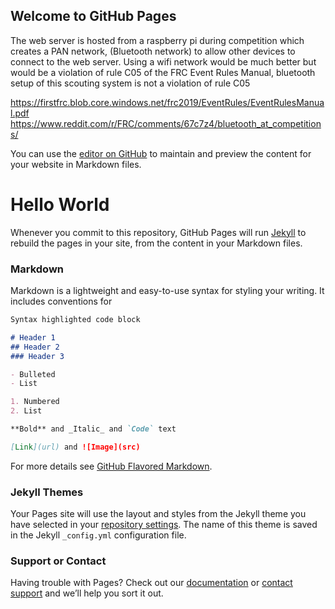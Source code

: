 ## Welcome to GitHub Pages

The web server is hosted from a raspberry pi during competition which creates a PAN network, (Bluetooth network) to allow other devices to connect to the web server. Using a wifi network would be much better but would be a violation of rule C05 of the FRC Event Rules Manual, bluetooth setup of this scouting system is not a violation of rule C05

https://firstfrc.blob.core.windows.net/frc2019/EventRules/EventRulesManual.pdf
https://www.reddit.com/r/FRC/comments/67c7z4/bluetooth_at_competitions/


You can use the [editor on GitHub](https://github.com/AlexanderDefuria/FRC-Scouting/edit/master/README.md) to maintain and preview the content for your website in Markdown files.
# Hello World
Whenever you commit to this repository, GitHub Pages will run [Jekyll](https://jekyllrb.com/) to rebuild the pages in your site, from the content in your Markdown files.

### Markdown

Markdown is a lightweight and easy-to-use syntax for styling your writing. It includes conventions for

```markdown
Syntax highlighted code block

# Header 1
## Header 2
### Header 3

- Bulleted
- List

1. Numbered
2. List

**Bold** and _Italic_ and `Code` text

[Link](url) and ![Image](src)
```

For more details see [GitHub Flavored Markdown](https://guides.github.com/features/mastering-markdown/).

### Jekyll Themes

Your Pages site will use the layout and styles from the Jekyll theme you have selected in your [repository settings](https://github.com/AlexanderDefuria/FRC-Scouting/settings). The name of this theme is saved in the Jekyll `_config.yml` configuration file.

### Support or Contact

Having trouble with Pages? Check out our [documentation](https://help.github.com/categories/github-pages-basics/) or [contact support](https://github.com/contact) and we’ll help you sort it out.
